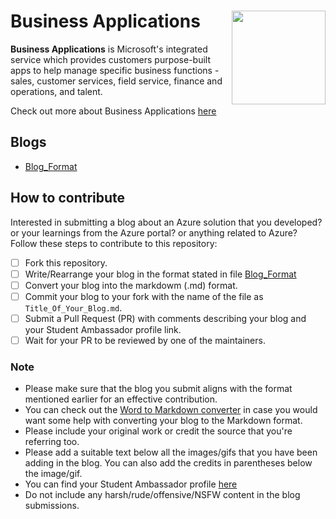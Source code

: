 # Business Applications <img src=https://github.com/microsoft/studentambassadors/blob/main/Ambassador-Blogs/Assets/MS%20Learn%20Program%20Badge.png width=150 align='right'>

**Business Applications** is Microsoft's integrated service which provides customers purpose-built apps to help manage specific business functions - sales, customer services, field service, finance and operations, and talent. 

Check out more about Business Applications [here](https://dynamics.microsoft.com/en-us/)

## Blogs
- [Blog_Format](https://github.com/microsoft/studentambassadors/blob/main/Ambassador-Blogs/Blog-Format.md)


## How to contribute
Interested in submitting a blog about an Azure solution that you developed? or your learnings from the Azure portal? or anything related to Azure? 
Follow these steps to contribute to this repository:

* [ ] Fork this repository.
* [ ] Write/Rearrange your blog in the format stated in file [Blog_Format](https://github.com/microsoft/studentambassadors/blob/main/Ambassador-Blogs/Blog-Format.md)
* [ ] Convert your blog into the markdowm (.md) format.
* [ ] Commit your blog to your fork with the name of the file as ```Title_Of_Your_Blog.md```.
* [ ] Submit a Pull Request (PR) with comments describing your blog and your Student Ambassador profile link.
* [ ] Wait for your PR to be reviewed by one of the maintainers. 

### Note
* Please make sure that the blog you submit aligns with the format mentioned earlier for an effective contribution.
* You can check out the [Word to Markdown converter](https://word2md.com/) in case you would want some help with converting your blog to the Markdown format.
* Please include your original work or credit the source that you're referring too.
* Please add a suitable text below all the images/gifs that you have been adding in the blog. You can also add the credits in parentheses below the image/gif.
* You can find your Student Ambassador profile [here](https://studentambassadors.microsoft.com/en-US/profile)
* Do not include any harsh/rude/offensive/NSFW content in the blog submissions.